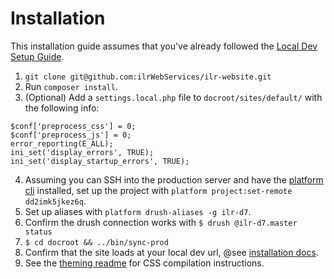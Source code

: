 # Installation

This installation guide assumes that you've already followed the [Local Dev Setup Guide](https://gist.github.com/jeffam/cc8db1a9072a56808363447e6b829c53).

  1. `git clone git@github.com:ilrWebServices/ilr-website.git`
  2. Run `composer install`.
  3. (Optional) Add a `settings.local.php` file to `docroot/sites/default/` with the following info:

```
$conf['preprocess_css'] = 0;
$conf['preprocess_js'] = 0;
error_reporting(E_ALL);
ini_set('display_errors', TRUE);
ini_set('display_startup_errors', TRUE);
```

  4. Assuming you can SSH into the production server and have the [platform cli](https://github.com/platformsh/platformsh-cli) installed, set up the project with `platform project:set-remote dd2imk5jkez6q`.
  5. Set up aliases with `platform drush-aliases -g ilr-d7`.
  6. Confirm the drush connection works with `$ drush @ilr-d7.master status`
  7. `$ cd docroot && ../bin/sync-prod`
  8. Confirm that the site loads at your local dev url,  @see [installation docs](https://gist.github.com/jeffam/cc8db1a9072a56808363447e6b829c53).
  9. See the [theming readme](/docs/theming.md) for CSS compilation instructions.
